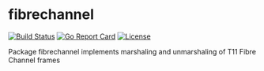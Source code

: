 # fibrechannel

[![Build
Status](https://circleci.com/gh/bluecmd/fibrechannel.svg?style=shield)](https://circleci.com/gh/bluecmd/fibrechannel)
[![Go Report
Card](https://goreportcard.com/badge/github.com/bluecmd/fibrechannel)](https://goreportcard.com/report/github.com/bluecmd/fibrechannel)
[![License](https://img.shields.io/github/license/bluecmd/fibrechannel)](https://github.com/bluecmd/fibrechannel/blob/master/LICENSE)

Package fibrechannel implements marshaling and unmarshaling of T11 Fibre Channel frames
